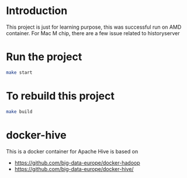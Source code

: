 # Introduction
This project is just for learning purpose, this was successful run on AMD container. For Mac M chip, there are a few issue related to historyserver

# Run the project
```bash
make start
```

# To rebuild this project
```bash
make build
```

# docker-hive

This is a docker container for Apache Hive is based on 
- https://github.com/big-data-europe/docker-hadoop
- https://github.com/big-data-europe/docker-hive/
